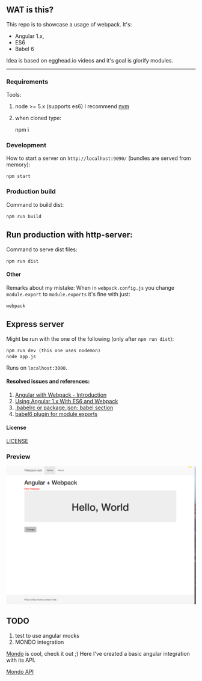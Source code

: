 ## WAT is this?

This repo is to showcase a usage of webpack. It's:

  * Angular 1.x, 
  * ES6 
  * Babel 6

Idea is based on egghead.io videos and it's goal is glorify modules. 


---


### Requirements

Tools:

  1. node >= 5.x (supports es6) I recommend [nvm](https://github.com/creationix/nvm)
  2. when cloned type:
      

        npm i

    
### Development

How to start a server on `http://localhost:9090/` (bundles are served from memory):

    npm start
    
### Production build
Command to build dist: 

    npm run build

## Run production with http-server:
Command to serve dist files:

    npm run dist
    

#### Other

Remarks about my mistake:
When in `webpack.config.js` you change `module.export` to `module.exports` it's fine with just:

    webpack

## Express server

Might be run with the one of the following (only after `npm run dist`):

    npm run dev (this one uses nodemon)
    node app.js

 Runs on `localhost:3000`.

#### Resolved issues and references:
  
  1. [Angular with Webpack - Introduction](https://egghead.io/lessons/angularjs-angular-with-webpack-introduction?series=angular-and-webpack-for-modular-applications)
  2. [Using Angular 1.x With ES6 and Webpack](http://angular-tips.com/blog/2015/06/using-angular-1-dot-x-with-es6-and-webpack/)
  3. [.babelrc or package.json: babel section](https://babeljs.io/docs/usage/babelrc/)
  4. [babel6 plugin for module exports](https://github.com/59naga/babel-plugin-add-module-exports)


#### License
[LICENSE](LICENSE)

### Preview

![webpack + angular + es6](screenshot.png)


## TODO

1. test to use angular mocks
2. MONDO integration

[Mondo](https://getmondo.co.uk/) is cool, check it out ;) Here I've created a basic angular integration with its API.

[Mondo API](https://getmondo.co.uk/docs/)